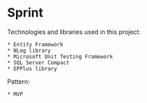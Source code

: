 Sprint
======

Technologies and libraries used in this project:

	* Entity Framework
	* NLog library
	* Microsoft Unit Testing Framework
	* SQL Server Compact
	* EPPlus library

Pattern:

	* MVP

